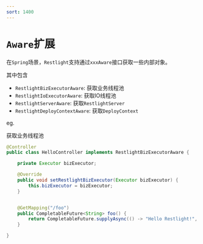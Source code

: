 ```yaml
---
sort: 1400
---
```


# `Aware`扩展

在`Spring`场景，`Restlight`支持通过`xxxAware`接口获取一些内部对象。

其中包含

- `RestlightBizExecutorAware`: 获取业务线程池
- `RestlightIoExecutorAware`: 获取IO线程池
- `RestlightServerAware`: 获取`RestlightServer`
- `RestlightDeployContextAware`: 获取`DeployContext`

eg.

获取业务线程池

```java
@Controller
public class HelloController implements RestlightBizExecutorAware {

    private Executor bizExecutor;

    @Override
    public void setRestlightBizExecutor(Executor bizExecutor) {
        this.bizExecutor = bizExecutor;
    }


    @GetMapping("/foo")
    public CompletableFuture<String> foo() {
        return CompletableFuture.supplyAsync(() -> "Hello Restlight!", bizExecutor);
    }

}
```


